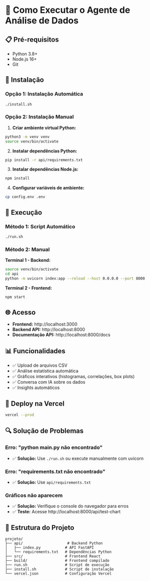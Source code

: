 # 🚀 Como Executar o Agente de Análise de Dados

## 📋 Pré-requisitos

- Python 3.8+
- Node.js 16+
- Git

## 🔧 Instalação

### Opção 1: Instalação Automática
```bash
./install.sh
```

### Opção 2: Instalação Manual

1. **Criar ambiente virtual Python:**
```bash
python3 -m venv venv
source venv/bin/activate
```

2. **Instalar dependências Python:**
```bash
pip install -r api/requirements.txt
```

3. **Instalar dependências Node.js:**
```bash
npm install
```

4. **Configurar variáveis de ambiente:**
```bash
cp config.env .env
```

## 🎯 Execução

### Método 1: Script Automático
```bash
./run.sh
```

### Método 2: Manual

**Terminal 1 - Backend:**
```bash
source venv/bin/activate
cd api
python -m uvicorn index:app --reload --host 0.0.0.0 --port 8000
```

**Terminal 2 - Frontend:**
```bash
npm start
```

## 🌐 Acesso

- **Frontend:** http://localhost:3000
- **Backend API:** http://localhost:8000
- **Documentação API:** http://localhost:8000/docs

## 📊 Funcionalidades

- ✅ Upload de arquivos CSV
- ✅ Análise estatística automática
- ✅ Gráficos interativos (histogramas, correlações, box plots)
- ✅ Conversa com IA sobre os dados
- ✅ Insights automáticos

## 🚀 Deploy na Vercel

```bash
vercel --prod
```

## 🔍 Solução de Problemas

### Erro: "python main.py não encontrado"
- ✅ **Solução:** Use `./run.sh` ou execute manualmente com uvicorn

### Erro: "requirements.txt não encontrado"
- ✅ **Solução:** Use `api/requirements.txt`

### Gráficos não aparecem
- ✅ **Solução:** Verifique o console do navegador para erros
- ✅ **Teste:** Acesse http://localhost:8000/api/test-chart

## 📁 Estrutura do Projeto

```
projeto/
├── api/                    # Backend Python
│   ├── index.py           # API FastAPI
│   └── requirements.txt   # Dependências Python
├── src/                   # Frontend React
├── build/                 # Frontend compilado
├── run.sh                 # Script de execução
├── install.sh             # Script de instalação
└── vercel.json            # Configuração Vercel
```

